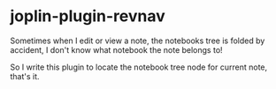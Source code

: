 # joplin-plugin-revnav

Sometimes when I edit or view a note, the notebooks tree is folded by accident, I don't know what notebook the note belongs to!

So I write this plugin to locate the notebook tree node for current note, that's it.
